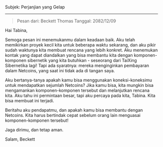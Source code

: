 Subjek: Perjanjian yang Gelap

---

> Pesan dari: Beckett Thomas
> Tanggal: 2082/12/09

Hai Tabina,

Semoga pesan ini menemukanmu dalam keadaan baik. Aku telah memikirkan proyek kecil kita untuk beberapa waktu sekarang, dan aku pikir sudah waktunya kita membuat rencana yang lebih konkret. Aku menemukan kontak yang dapat diandalkan yang bisa membantu kita dengan komponen-komponen sibernetik yang kita butuhkan - seseorang dari TaiXing Sibernetika lagi! Tapi ada syaratnya: mereka menginginkan pembayaran dalam Netcoins, yang saat ini tidak ada di tangan saya.

Aku bertanya-tanya apakah kamu bisa menggunakan koneksi-koneksimu untuk mendapatkan sejumlah Netcoins? Jika kamu bisa, kita mungkin bisa mengamankan komponen-komponen tersebut dan melanjutkan rencana kita. Aku tahu ini permintaan besar, tapi aku percaya pada kita, Tabina. Kita bisa membuat ini terjadi.

Beritahu aku pendapatmu, dan apakah kamu bisa membantu dengan Netcoins. Kita harus bertindak cepat sebelum orang lain menguasai komponen-komponen tersebut!

Jaga dirimu, dan tetap aman.

Salam,
Beckett
